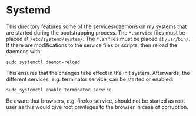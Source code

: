 # Systemd
This directory features some of the services/daemons on my systems that are started during the bootstrapping process. 
The `*.service` files must be placed at `/etc/systemd/system/`. The `*.sh` files must be placed at `/usr/bin/`.  
If there are modifications to the service files or scripts, then reload the daemons with:
```
sudo systemctl daemon-reload
```
This ensures that the changes take effect in the init system. Afterwards, the different services, e.g. terminator service, can be started or enabled:
```
sudo systemctl enable terminator.service
```
Be aware that browsers, e.g. firefox service, should not be started as root user as this would give root privileges to the browser in case of corruption. 
